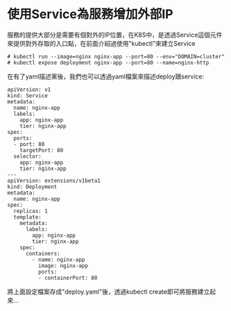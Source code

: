 # 使用Service為服務增加外部IP

服務的提供大部分是需要有個對外的IP位置，在K8S中，是透過Service這個元件來提供對外存取的入口點，在前面介紹過使用"kubectl"來建立Service

```
# kubectl run --image=nginx nginx-app --port=80 --env="DOMAIN=cluster"
# kubectl expose deployment nginx-app --port=80 --name=nginx-http
```

在有了yaml描述黨後，我們也可以透過yaml檔案來描述deploy跟service:

```
apiVersion: v1
kind: Service
metadata:
  name: nginx-app
  labels:
    app: nginx-app
    tier: nginx-app
spec:
  ports:
  - port: 80
    targetPort: 80
  selector:
    app: nginx-app
    tier: nginx-app
---
apiVersion: extensions/v1beta1
kind: Deployment
metadata:
  name: nginx-app
spec:
  replicas: 1
  template:
    metadata:
      labels:
        app: nginx-app
        tier: nginx-app
    spec:
      containers:
        - name: nginx-app
          image: nginx-app
          ports:
          - containerPort: 80
```

將上面設定檔案存成"deploy.yaml"後，透過kubectl create即可將服務建立起來...